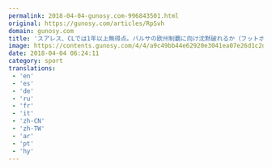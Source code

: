 ```yaml
---
permalink: 2018-04-04-gunosy.com-996843501.html
original: https://gunosy.com/articles/RpSvh
domain: gunosy.com
title: 'スアレス、CLでは1年以上無得点。バルサの欧州制覇に向け沈黙破れるか（フットボールチャンネル） - グノシー'
image: https://contents.gunosy.com/4/4/a9c49bb44e62920e3041ea07e26d1c2d_content.jpg
date: 2018-04-04 06:24:11
category: sport
translations: 
 - 'en'
 - 'es'
 - 'de'
 - 'ru'
 - 'fr'
 - 'it'
 - 'zh-CN'
 - 'zh-TW'
 - 'ar'
 - 'pt'
 - 'hy'
---
```


